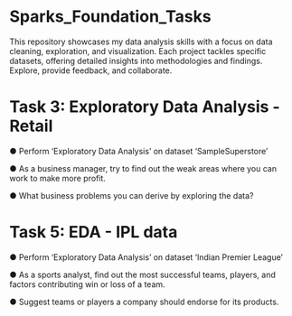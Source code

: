 # Sparks_Foundation_Tasks
This repository showcases my data analysis skills with a focus on data cleaning, exploration, and visualization. Each project tackles specific datasets, offering detailed insights into methodologies and findings. Explore, provide feedback, and collaborate.

# Task 3: Exploratory Data Analysis - Retail
● Perform ‘Exploratory Data Analysis’ on dataset  ‘SampleSuperstore’

● As a business manager, try to find out the weak areas where you can work to make more profit. 

● What business problems you can derive by exploring the data? 

# Task 5: EDA - IPL data
● Perform ‘Exploratory Data Analysis’ on dataset ‘Indian Premier League’

● As a sports analyst, find out the most successful teams, players, and factors contributing win or loss of a team.

● Suggest teams or players a company should endorse for its products.
